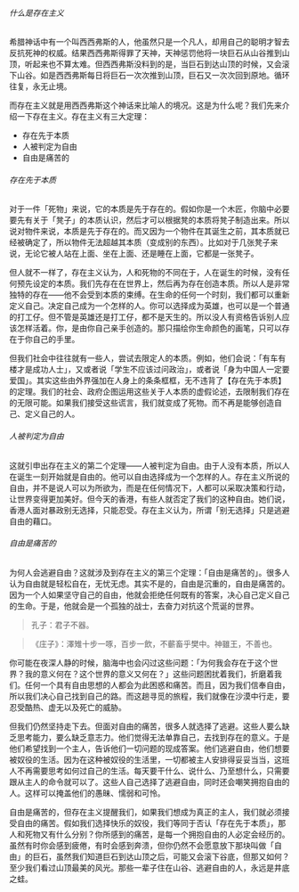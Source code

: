 ###### 什么是存在主义

希腊神话中有一个叫西西弗斯的人，他虽然只是一个凡人，却用自己的聪明才智去反抗死神的权威。结果西西弗斯得罪了天神，天神惩罚他将一块巨石从山谷推到山顶，听起来也不算太难。但西西弗斯没料到的是，当巨石到达山顶的时候，又会滚下山谷。如是西西弗斯每日将巨石一次次推到山顶，巨石又一次次回到原地。循环往复，永无止境。



而存在主义就是用西西弗斯这个神话来比喻人的境况。这是为什么呢？我们先来介绍一下存在主义。存在主义有三大定理：

- 存在先于本质
- 人被判定为自由
- 自由是痛苦的



###### 存在先于本质

对于一件「死物」来说，它的本质是先于存在的。假如你是一个木匠，你脑中必要要先有关于「凳子」的本质认识，然后才可以根据凳的本质将凳子制造出来。所以说对物件来说，本质是先于存在的。而又因为一个物件在其诞生之前，其本质就已经被确定了，所以物件无法超越其本质（变成别的东西）。比如对于几张凳子来说，无论它被人站在上面、坐在上面、还是睡在上面，它都是一张凳子。



但人就不一样了，存在主义认为，人和死物的不同在于，人在诞生的时候，没有任何预先设定的本质。我们先存在在世界上，然后再为存在创造本质。所以人是非常独特的存在——他不会受到本质的束缚。在生命的任何一个时刻，我们都可以重新定义自己。决定自己成为一个怎样的人。你可以选择成为英雄，也可以是一个普通的打工仔。但不管是英雄还是打工仔，都不是天生的。所以没人有资格告诉别人应该怎样活着。你，是由你自己亲手创造的。那只描绘你生命颜色的画笔，只可以存在于你自己的手里。



但我们社会中往往就有一些人，尝试去限定人的本质。例如，他们会说：「有车有楼才是成功人士」，又或者说「学生不应该过问政治」，或者说「身为中国人一定要爱国」。其实这些由外界强加在人身上的条条框框，无不违背了【存在先于本质】的定理。我们的社会、政府企图运用这些关于人本质的虚假论述，去限制我们存在的无限可能。如果我们接受这些谎言，我们就变成了死物。而不再是能够创造自己、定义自己的人。



###### 人被判定为自由

这就引申出存在主义的第二个定理——人被判定为自由。由于人没有本质，所以人在诞生一刻开始就是自由的。他可以自由选择成为一个怎样的人。存在主义所说的自由，并不是说人可以为所欲为，而是在任何情况下，人都可以采取决策和行动，让世界变得更加美好。但今天的香港，有些人就否定了我们的这种自由。她们说，香港人面对暴政别无选择，只能忍受。存在主义认为，所谓「别无选择」只是逃避自由的藉口。



###### 自由是痛苦的

为何人会逃避自由？这就涉及到存在主义的第三个定理：「自由是痛苦的」。很多人认为自由就是轻松自在，无忧无虑。其实不是的，自由是沉重的，自由是痛苦的。因为一个人如果坚守自己的自由，他就会拒绝任何既有的答案，决心自己定义自己的生命。于是，他就会是一个孤独的战士，去奋力对抗这个荒诞的世界。

> 孔子：君子不器。

> 《庄子》：澤雉十步一啄，百步一飲，不蘄畜乎樊中。神雖王，不善也。



你可能在夜深人静的时候，脑海中也会闪过这些问题：「为何我会存在于这个世界？我的意义何在？这个世界的意义又何在？」这些问题困扰着我们，折磨着我们。任何一个具有自由思想的人都会为此困惑和痛苦。而且，因为我们信奉自由，所以我们决心自己找到自己的路。而这趟寻觅的旅程，我们就像在沙漠中行走，要忍受酷热、虚无以及死亡的威胁。



但我们仍然坚持走下去。但面对自由的痛苦，很多人就选择了逃避。这些人要么缺乏思考能力，要么缺乏意志力。他们觉得无法单靠自己，去找到存在的意义。于是他们希望找到一个主人，告诉他们一切问题的现成答案。他们逃避自由，他们想要被奴役的生活。因为在这种被奴役的生活里，一切都被主人安排得妥妥当当，这班人不再需要思考如何过自己的生活。每天要干什么、说什么、乃至想什么，只需要跟从主人的命令就可以了。这些人自己选择了逃避自由，同时还会嘲笑拥抱自由的人。这样可以掩盖他们的愚昧、懦弱和可怜。



自由是痛苦的，但存在主义提醒我们，如果我们想成为真正的主人，我们就必须接受自由的痛苦。假如我们选择快乐的奴役，我们等同于否认「存在先于本质」，那人和死物又有什么分别？你所感到的痛苦，是每一个拥抱自由的人必定会经历的。虽然有时你会感到疲倦，有时会感到奔溃，但你仍然不会愿意放下那块叫做「自由」的巨石，虽然我们知道巨石到达山顶之后，可能又会滚下谷底，但那又如何？至少我们看过山顶最美的风光。那些一辈子住在山谷、逃避自由的人，永远是井底之蛙。

